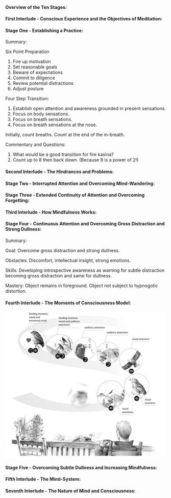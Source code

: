 
#### Overview of the Ten Stages:


#### First Interlude - Conscious Experience and the Objectives of Meditation:


#### Stage One - Establishing a Practice:

Summary:

Six Point Preparation

1.  Fire up motivation
2.  Set reasonable goals
3.  Beware of expectations
4.  Commit to diligence
5.  Review potential distractions
6.  Adjust posture

Four Step Transition:

1.  Establish open attention and awareness grounded in present
sensations.
2.  Focus on body sensations.
3.  Focus on breath sensations.
4.  Focus on breath sensations at the nose.

Initially, count breaths.  Count at the end of the in-breath.

Commentary and Questions:

1.  What would be a good transition for fire kasina?
2.  Count up to 8 then back down. (Because 8 is a power of 2!)

#### Second Interlude - The Hindrances and Problems:

#### Stage Two - Interrupted Attention and Overcoming Mind-Wandering:

#### Stage Three - Extended Continuity of Attention and Overcoming Forgetting:

#### Third Interlude - How Mindfulness Works:


#### Stage Four - Continuous Attention and Overcoming Gross Distraction and Strong Dullness:

Summary:

Goal: Overcome gross distraction and strong dullness.

Obstacles: Discomfort, intellectual insight, strong emotions.

Skills: Developing introspective awareness as warning for subtle
distraction becoming gross distraction and same for dullness.

Mastery: Object remains in foreground.  Object not subject to
hypnogotic distortion.

#### Fourth Interlude - The Moments of Consciousness Model:

![mind moments](/images/fourthInterlude_1.png) <!-- .element height="50%" width="50%" -->


#### Stage Five - Overcoming Subtle Dullness and Increasing Mindfulness:


#### Fifth Interlude - The Mind-System:

#### Seventh Interlude - The Nature of Mind and Consciousness:






